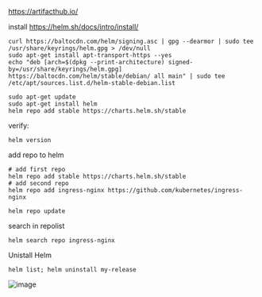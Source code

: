 https://artifacthub.io/


install 
https://helm.sh/docs/intro/install/

```
curl https://baltocdn.com/helm/signing.asc | gpg --dearmor | sudo tee /usr/share/keyrings/helm.gpg > /dev/null
sudo apt-get install apt-transport-https --yes
echo "deb [arch=$(dpkg --print-architecture) signed-by=/usr/share/keyrings/helm.gpg] https://baltocdn.com/helm/stable/debian/ all main" | sudo tee /etc/apt/sources.list.d/helm-stable-debian.list

sudo apt-get update
sudo apt-get install helm
helm repo add stable https://charts.helm.sh/stable
```
verify:
```
helm version
```

add repo to helm
```
# add first repo
helm repo add stable https://charts.helm.sh/stable
# add second repo
helm repo add ingress-nginx https://github.com/kubernetes/ingress-nginx

helm repo update
```

search in repolist
```
helm search repo ingress-nginx
```

Unistall Helm
```
helm list; helm uninstall my-release
```

![image](https://github.com/user-attachments/assets/33944cad-2363-4c1f-8ea4-afe8016393d8)

